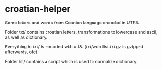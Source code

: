 croatian-helper
===============

Some letters and words from Croatian language encoded in UTF8.

Folder txt/ contains croatian letters, transformations to lowercase and ascii,
as well as dictionary.

Everything in txt/ is encoded with utf8.
(txt/wordlist.txt.gz is gzipped afterwards, ofc)

Folder lib/ contains a script which is used to normalize dictionary.

